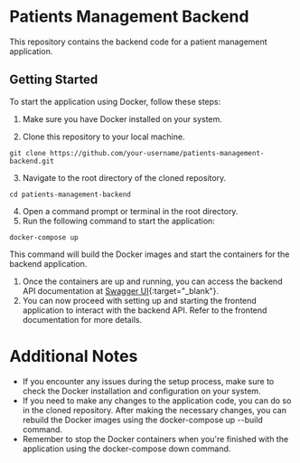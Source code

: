 # Patients Management Backend

This repository contains the backend code for a patient management application.

## Getting Started

To start the application using Docker, follow these steps:

1. Make sure you have Docker installed on your system.

2. Clone this repository to your local machine.

```shell
git clone https://github.com/your-username/patients-management-backend.git
```
3. Navigate to the root directory of the cloned repository.
```shell
cd patients-management-backend
```
4. Open a command prompt or terminal in the root directory.
5. Run the following command to start the application:
 ```shell
docker-compose up
```
This command will build the Docker images and start the containers for the backend application.

1. Once the containers are up and running, you can access the backend API documentation at [Swagger UI](https://localhost:8443/swagger/index.html){:target="_blank"}.
2. You can now proceed with setting up and starting the frontend application to interact with the backend API. Refer to the frontend documentation for more details.

# Additional Notes

- If you encounter any issues during the setup process, make sure to check the Docker installation and configuration on your system.
- If you need to make any changes to the application code, you can do so in the cloned repository. After making the necessary changes, you can rebuild the Docker images using the docker-compose up --build command.
- Remember to stop the Docker containers when you're finished with the application using the docker-compose down command.
